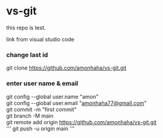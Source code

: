 # vs-git

this repo is test.

link from visual studio code

### change last id
git clone https://github.com/amonhaha/vs-git.git
### enter user name & email
git config --global user.name "amon"
<br>
git config --global user.email "amonhaha77@gmail.com"
<br>
git commit -m "first commit"
<br>
git branch -M main
<br>
git remote add origin https://github.com/amonhaha/vs-git.git
<br>
'''
git push -u origin main
'''